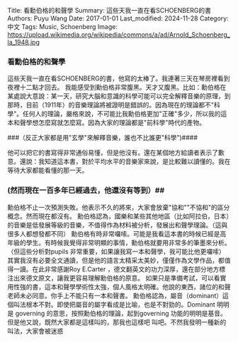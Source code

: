 Title:   看勳伯格的和聲學
Summary: 這些天我一直在看SCHOENBERG的書
Authors: Puyu Wang
Date:    2017-01-01
Last_modified: 2024-11-28
Category: 中文
Tags: Music, Schoenberg
Image:  https://upload.wikimedia.org/wikipedia/commons/a/ad/Arnold_Schoenberg_la_1948.jpg

### 看勳伯格的和聲學

這些天我一直在看SCHOENBERG的書，他寫的太棒了。我連著三天在琴房裡看到夜裡十二點才回去。
我能感受到勳伯格非常腹黑。天才又腹黑。比如：勳伯格在某處說大意說：某一天，研究大腦和意識的科學可能可以完全解釋音樂的原理，到那時，目前（1911年）的音樂理論將被證明是錯誤的。因為現在的理論都不"科學"。任何人的理論，嚴格來說，不可能比我勳伯格更加"正確"多少，所以我的這本和聲學想怎麼寫就怎麼寫。因為大家的理論都是"前科學"時代的產物。

###（反正大家都是用"玄學"來解釋音樂，誰也不比誰更"科學")####

他可以把它的書寫得非常通俗易懂，但是他沒有。還在某個地方給讀者表示了歉意。還說：我知道這本書，對於平均水平的音樂家來說，是比較難以讀懂的。我在等待大家都能看懂的那一天。

### (然而現在一百多年已經過去，他還沒有等到）##

勳伯格不止一次預測失敗。他表示不久的將來，大家會放棄"協和""不協和"的區分概念。然而現在都沒有。
勳伯格認為，國樂和某些其他地區（比如阿拉伯，日本）的音樂是低發展等級的音樂，不值得作為材料被分析，發展出和聲學理論。（這與很多人都想發都不同）
勳伯格有時非常囉嗦。可能是我看這本書的時候已經是高年級的學生。有時候我覺得非常明顯的事情，勳伯格就要用非常多的筆墨來分析。（但這些分析對pupils 非常重要，如果讓我寫一本和聲學，我可能比他更囉嗦）
其實我沒有必要全文通讀，但是他的語言太精采太美妙，僅僅作為文學作品，都值得一讀。在此非常感謝Roy E.Carter ，德文翻英文的功力深厚，還在部分地方標注出來德文原文，讓我更容易理解勳伯格的原意。
如果只是準備考試，可以看實用性強的書，這本和聲學學術性太強，個人風格太明確。他說的東西，諸位的和聲老師未必同意。你手上不能只有一本和聲書。
勳伯格認為，屬音（dominant）這個叫法根本不對。即使把屬音的屬字看成是比喻，也是不對勁的。Dominant 明明是 governing 的意思，按照勳伯格的理論，起到governing 功能的明明是基音。但是他又說，既然大家都是這樣叫的，那我也這樣吧 叫吧。不然我發明一種新的叫法，大家會被迷惑
